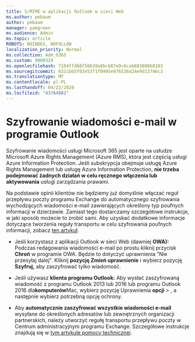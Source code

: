 ```yaml
---
title: S/MIME w aplikacji Outlook w sieci Web
ms.author: pebaum
author: pebaum
manager: pamgreen
ms.audience: Admin
ms.topic: article
ROBOTS: NOINDEX, NOFOLLOW
localization_priority: Normal
ms.collection: Adm_O365
ms.custom: 9000329
ms.openlocfilehash: 7184ffd68f56639a8bcb87e9c6cab88388868103
ms.sourcegitcommit: 631cbb5f03e5371f0995e976536d24e9d13746c3
ms.translationtype: MT
ms.contentlocale: pl-PL
ms.lasthandoff: 04/22/2020
ms.locfileid: "43764882"
---
```

# <a name="encrypt-email-messages-in-outlook"></a>Szyfrowanie wiadomości e-mail w programie Outlook

Szyfrowanie wiadomości usługi Microsoft 365 jest oparte na usłudze Microsoft Azure Rights Management (Azure RMS), która jest częścią usługi Azure Information Protection. Jeśli subskrypcja obejmuje usługę Azure Rights Management lub usługę Azure Information Protection, **nie trzeba podejmować żadnych działań w celu ręcznego włączenia lub aktywowania** usługi zarządzania prawami.

Na podstawie opinii klientów nie będziemy już domyślnie włączać reguł przepływu poczty programu Exchange do automatycznego szyfrowania wychodzących wiadomości e-mail zawierających określony typ poufnych informacji w dzierżawie. Zamiast tego dostarczamy szczegółowe instrukcje, w jaki sposób możecie to zrobić sami. Aby uzyskać dodatkowe informacje dotyczące tworzenia reguły transportu w celu szyfrowania poufnych informacji, zobacz [ten artykuł](https://aka.ms/OmeEtr).

- Jeśli korzystasz z aplikacji Outlook w sieci Web (dawniej **OWA):** Podczas redagowania wiadomości e-mail po prostu kliknij przycisk **Chroń** w programie OWA. Będzie to dotyczyć uprawnienia "Nie przesyłaj dalej". Kliknij **pozycję Zmień uprawnienie** i wybierz pozycję **Szyfruj,** aby zaszyfrować tylko wiadomość.

- Jeśli używasz **klienta programu Outlook:** Aby wysłać zaszyfrowaną wiadomość z programu Outlook 2013 lub 2016 lub programu Outlook 2016 dla**komputerów**Mac, wybierz pozycję Uprawnienia **opcji** > , a następnie wybierz potrzebną opcję ochrony.

- Aby **automatycznie zaszyfrować wszystkie wiadomości e-mail** wysyłane do określonych adresatów lub zewnętrznych organizacji partnerskich, należy utworzyć regułę transportu przepływu poczty w Centrum administracyjnym programu Exchange. Szczegółowe instrukcje znajdują się w [tym artykule pomocy technicznej](https://docs.microsoft.com/office365/securitycompliance/define-mail-flow-rules-to-encrypt-email#create-a-mail-flow-rule-to-encrypt-email-messages-with-the-new-ome-capabilities).

